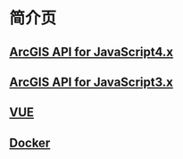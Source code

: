# 简介页

## [ArcGIS API for JavaScript4.x](arcgis-api-for-javascript4.x/)

## [ArcGIS API for JavaScript3.x](arcgis-api-for-javascript3.x.md)

## [VUE](vue.md)

## [Docker](docker/)

## 



